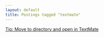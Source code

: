 ```yaml
---
layout: default
title: Postings tagged "textmate"
---
```

[Tip: Move to directory and open in TextMate](http://janesconference.github.com/KievII//2009/08/tip-move-to-directory-and-open-in-textmate)<br />
